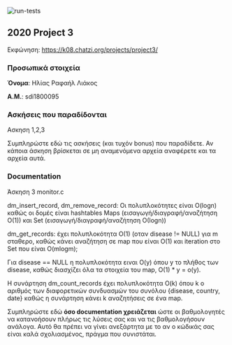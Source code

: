 ![run-tests](../../workflows/run-tests/badge.svg)

## 2020 Project 3

Εκφώνηση: https://k08.chatzi.org/projects/project3/


### Προσωπικά στοιχεία

__Όνομα__: Ηλίας Ραφαήλ Λιάκος

__Α.Μ.__: sdi1800095

### Ασκήσεις που παραδίδονται
Ασκηση 1,2,3

Συμπληρώστε εδώ τις ασκήσεις (και τυχόν bonus) που παραδίδετε. Αν κάποια άσκηση
βρίσκεται σε μη αναμενόμενα αρχεία αναφέρετε και τα αρχεία αυτά.

### Documentation

Άσκηση 3 monitor.c

dm_insert_record, dm_remove_record:
Οι πολυπλοκότητες είναι O(logn) καθώς οι δομές είναι hashtables Maps 
(εισαγωγή/διαγραφή/αναζήτηση O(1)) και Set (εισαγωγή/διαγραφή/αναζήτηση Ο(logn))

dm_get_records: έχει πολυπλοκότητα O(1) (οταν disease != NULL) για m σταθερο, καθώς κάνει αναζήτηση σε map που είναι O(1) και iteration στο Set που είναι O(mlogm);

Για disease == NULL η πολυπλοκότητα ειναι O(y) όπου y το πλήθος των disease, καθώς διασχίζει όλα τα στοιχεία του map, O(1) * y = o(y).

H συνάρτηση dm_count_records έχει πολυπλοκότητα O(k) όπου k ο αριθμός 
των διαφορετικών συνδυασμών του συνόλου {disease, country, date} καθώς
η συνάρτηση κάνει k  αναζητήσεις σε ένα map.



Συμπληρώστε εδώ __όσο documentation χρειάζεται__ ώστε οι βαθμολογητές να
κατανοήσουν πλήρως τις λύσεις σας και να τις βαθμολογήσουν ανάλογα. Αυτό θα
πρέπει να γίνει ανεξάρτητα με το αν ο κώδικάς σας είναι καλά σχολιασμένος,
πράγμα που συνιστάται.

